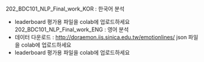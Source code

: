 # 
202_BDC101_NLP_Final_work_KOR : 한국어 분석 
- leaderboard 평가용 파일을 colab에 업로드하세요 
202_BDC101_NLP_Final_work_ENG : 영어 분석 
- 데이터 다운로드 : http://doraemon.iis.sinica.edu.tw/emotionlines/ json 파일을 colab에 업로드하세요 
- leaderboard 평가용 파일을 colab에 업로드하세요 
